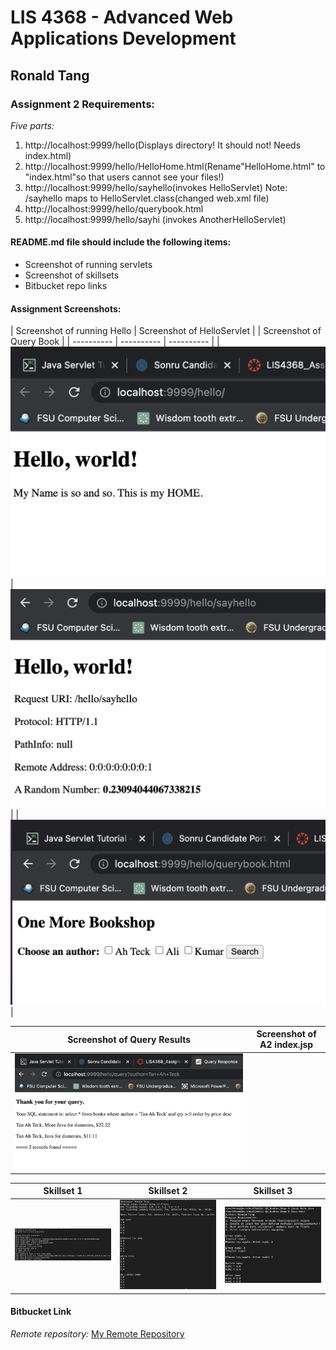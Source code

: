 # LIS 4368 - Advanced Web Applications Development 

## Ronald Tang

### Assignment 2 Requirements:

*Five parts:*

1. http://localhost:9999/hello(Displays directory! It should not! Needs index.html)
2. http://localhost:9999/hello/HelloHome.html(Rename"HelloHome.html" to "index.html"so that users cannot see your files!)
3. http://localhost:9999/hello/sayhello(invokes HelloServlet) Note: /sayhello maps to HelloServlet.class(changed web.xml file)
4. http://localhost:9999/hello/querybook.html
5. http://localhost:9999/hello/sayhi (invokes AnotherHelloServlet)

#### README.md file should include the following items:

* Screenshot of running servlets
* Screenshot of skillsets
* Bitbucket repo links

#### Assignment Screenshots:

| Screenshot of running Hello | Screenshot of HelloServlet | | Screenshot of Query Book |
| ---------- | ---------- | ---------- |
| ![Screenshot of running Hello](img/hello.png) | ![HelloServlet Screenshot](img/say_hello.png) | | ![Query book screenshot](img/query.png) |

| Screenshot of Query Results| Screenshot of A2 index.jsp
| ---------- | ---------- |
| ![Query Results Screenshot](img/query_results.png) | | ![Index page Screenshot](img/a2.png) |

| Skillset 1 | Skillset 2 | Skillset 3 |
| ---------- | ---------- | ---------- |
| ![Screenshot of Skillset 1](img/ss1.png) | ![Screenshot of Skillset 2](img/ss2.png) | ![Screenshot of Skillset 3](img/ss3.png)

#### Bitbucket Link

*Remote repository:*
[My Remote Repository ](https://bitbucket.org/ronaldtang1/lis4381/ "My Remote Repository")